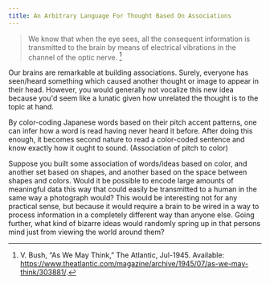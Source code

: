 ```yaml
---
title: An Arbitrary Language For Thought Based On Associations
---
```


> We know that when the eye sees, all the consequent information is transmitted to the brain by means of electrical vibrations in the channel of the optic nerve. [^1]

Our brains are remarkable at building associations. Surely, everyone has seen/heard something which caused another thought or image to appear in their head. However, you would generally not vocalize this new idea because you'd seem like a lunatic given how unrelated the thought is to the topic at hand.

By color-coding Japanese words based on their pitch accent patterns, one can infer how a word is read having never heard it before. After doing this enough, it becomes second nature to read a color-coded sentence and know exactly how it ought to sound. (Association of pitch to color)

Suppose you built some association of words/ideas based on color, and another set based on shapes, and another based on the space between shapes and colors. Would it be possible to encode large amounts of meaningful data this way that could easily be transmitted to a human in the same way a photograph would? This would be interesting not for any practical sense, but because it would require a brain to be wired in a way to process information in a completely different way than anyone else. Going further, what kind of bizarre ideas would randomly spring up in that persons mind just from viewing the world around them?

[^1]: V. Bush, “As We May Think,” The Atlantic, Jul-1945. Available: <https://www.theatlantic.com/magazine/archive/1945/07/as-we-may-think/303881/>.
